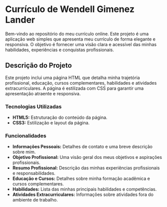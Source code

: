 # Currículo de Wendell Gimenez Lander

Bem-vindo ao repositório do meu currículo online. Este projeto é uma aplicação web simples que apresenta meu currículo de forma elegante e responsiva. O objetivo é fornecer uma visão clara e acessível das minhas habilidades, experiências e conquistas profissionais.

## Descrição do Projeto

Este projeto inclui uma página HTML que detalha minha trajetória profissional, educação, cursos complementares, habilidades e atividades extracurriculares. A página é estilizada com CSS para garantir uma apresentação atraente e responsiva.

### Tecnologias Utilizadas

- **HTML5:** Estruturação do conteúdo da página.
- **CSS3:** Estilização e layout da página.

### Funcionalidades

- **Informações Pessoais:** Detalhes de contato e uma breve descrição sobre mim.
- **Objetivo Profissional:** Uma visão geral dos meus objetivos e aspirações profissionais.
- **Resumo Profissional:** Descrição das minhas experiências profissionais e responsabilidades.
- **Educação e Cursos:** Detalhes sobre minha formação acadêmica e cursos complementares.
- **Habilidades:** Lista das minhas principais habilidades e competências.
- **Atividades Extracurriculares:** Informações sobre atividades fora do ambiente de trabalho.
